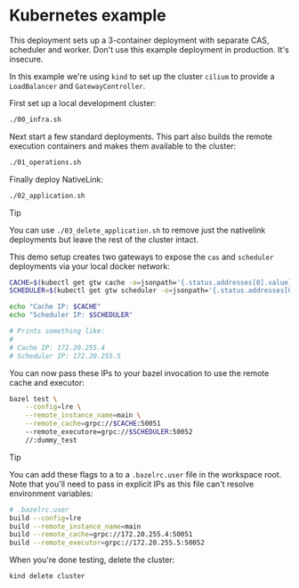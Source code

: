 # Kubernetes example

This deployment sets up a 3-container deployment with separate CAS, scheduler
and worker. Don't use this example deployment in production. It's insecure.

In this example we're using `kind` to set up the cluster `cilium` to provide a
`LoadBalancer` and `GatewayController`.

First set up a local development cluster:

```bash
./00_infra.sh
```

Next start a few standard deployments. This part also builds the remote
execution containers and makes them available to the cluster:

```bash
./01_operations.sh
```

Finally deploy NativeLink:

```bash
./02_application.sh
```

> [!TIP]
> You can use `./03_delete_application.sh` to remove just the nativelink
> deployments but leave the rest of the cluster intact.

This demo setup creates two gateways to expose the `cas` and `scheduler`
deployments via your local docker network:

```bash
CACHE=$(kubectl get gtw cache -o=jsonpath='{.status.addresses[0].value}')
SCHEDULER=$(kubectl get gtw scheduler -o=jsonpath='{.status.addresses[0].value}')

echo "Cache IP: $CACHE"
echo "Scheduler IP: $SCHEDULER"

# Prints something like:
#
# Cache IP: 172.20.255.4
# Scheduler IP: 172.20.255.5
```

You can now pass these IPs to your bazel invocation to use the remote cache and
executor:

```bash
bazel test \
    --config=lre \
    --remote_instance_name=main \
    --remote_cache=grpc://$CACHE:50051
    --remote_executore=grpc://$SCHEDULER:50052
    //:dummy_test
```

> [!TIP]
> You can add these flags to a to a `.bazelrc.user` file in the workspace root.
> Note that you'll need to pass in explicit IPs as this file can't resolve
> environment variables:
> ```bash
> # .bazelrc.user
> build --config=lre
> build --remote_instance_name=main
> build --remote_cache=grpc://172.20.255.4:50051
> build --remote_executor=grpc://172.20.255.5:50052
> ```

When you're done testing, delete the cluster:

```bash
kind delete cluster
```
